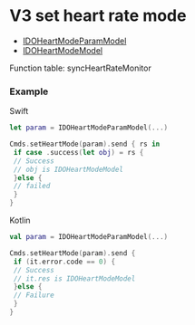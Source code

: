 # V3 set heart rate mode 
* [IDOHeartModeParamModel](../model/IDOHeartModeParamModel.md)
* [IDOHeartModeModel](../model/IDOHeartModeModel.md)

Function table: syncHeartRateMonitor

### Example


Swift 
```swift
let param = IDOHeartModeParamModel(...)

Cmds.setHeartMode(param).send { rs in
 if case .success(let obj) = rs {
 // Success
 // obj is IDOHeartModeModel 
 }else {
 // failed
 }
}
```

Kotlin
```kotlin
val param = IDOHeartModeParamModel(...)

Cmds.setHeartMode(param).send { 
 if (it.error.code == 0) {
 // Success
 // it.res is IDOHeartModeModel
 }else {
 // Failure
 }
}
```

